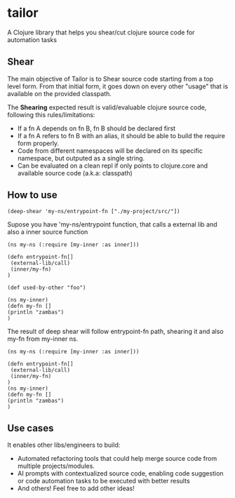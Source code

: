 # tailor

A Clojure library that helps you shear/cut clojure source code for automation tasks

## Shear
The main objective of Tailor is to Shear source code starting from a top level form. From that initial form, it goes down on every
other "usage" that is available on the provided classpath.

The **Shearing** expected result is valid/evaluable clojure source code, following this rules/limitations:

- If a fn A depends on fn B, fn B should be declared first
- If a fn A refers to fn B with an alias, it should be able to build the require form properly.
- Code from different namespaces will be declared on its specific namespace, but outputed as a single string.
- Can be evaluated on a clean repl if only points to clojure.core and available source code (a.k.a: classpath)

## How to use
```
(deep-shear 'my-ns/entrypoint-fn ["./my-project/src/"])
```
Supose you have  'my-ns/entrypoint function, that calls a external lib and also a inner source function

```
(ns my-ns (:require [my-inner :as inner]))

(defn entrypoint-fn[]
 (external-lib/call)
 (inner/my-fn)
)

(def used-by-other "foo")
```

```
(ns my-inner)
(defn my-fn []
(println "zambas")
)
```

The result of deep shear will follow entrypoint-fn path, shearing it and also my-fn from my-inner ns.

```
(ns my-ns (:require [my-inner :as inner]))

(defn entrypoint-fn[]
 (external-lib/call)
 (inner/my-fn)
)
(ns my-inner)
(defn my-fn []
(println "zambas")
)
```

## Use cases 
It enables other libs/engineers to build:
- Automated refactoring tools that could help merge source code from multiple projects/modules. 
- AI prompts with contextualized source code, enabling code suggestion or code automation tasks to be executed with better results
- And others! Feel free to add other ideas!
